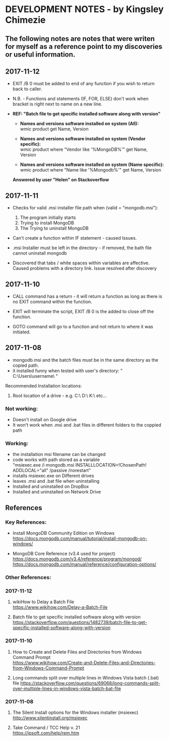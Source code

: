 # DEVELOPMENT NOTES - by Kingsley Chimezie #
## The following notes are notes that were writen for myself as a reference point to my discoveries or useful information. ##


## 2017-11-12 ##
* EXIT /B 0 must be added to end of any function if you wish to return back to caller.   

* N.B. - Functions and statements (IF, FOR, ELSE) don't work when bracket is right next to name on a new line.

* __REF: "Batch file to get specific installed software along with version"__     
    * __Names and versions software installed on system (All):__   
    wmic product get Name, Version

    * __Names and versions software installed on system (Vendor specific):__  
    wmic product where "Vendor like '%MongoDB%'" get Name, Version

    * __Names and versions software installed on system (Name specific):__  
    wmic product where "Name like '%Mongodb%'" get Name, Version  

    __Answered by user "Helen" on Stackoverflow__
 

## 2017-11-11 ##
* Checks for valid .msi installer file path when (valid = "mongodb.msi"):
    1. The program initially starts
    1. Trying to install MongoDB
    1. The Trying to uninstall MongoDB


* Can't create a function within IF statement - caused Issues. 

* .msi Installer must be left in the directory - if removed, the bath file cannot uninstall mongodb

* Discovered that tabs / white spaces within variables are affective. Caused problems with a directory link. Issue resolved after discovery


## 2017-11-10 ## 
* CALL command has a return - it will return a function as long as there is no EXIT command within the function. 

* EXIT will terminate the script, EXIT /B 0 is the added to close off the function.

* GOTO command will go to a function and not return to where it was initiated.


## 2017-11-08 ##
- mongodb.msi and the batch files must be in the same directory as the copied path.
- it installed funny when tested with user's directory: " C:\Users\username\ "

Recommended Installation locations:  
1. Root location of a drive - e.g. C:\ D:\ K:\ etc...


### Not working: ###
- Doesn't install on Google drive
- It won't work when .msi and .bat files in different folders to the coppied path

### Working: ###
- the installation msi filename can be changed
- code works with path stored as a variable   
    "msiexec.exe /i mongodb.msi INSTALLLOCATION=!ChosenPath! ADDLOCAL="all" /passive /norestart"
- installs msiexec.exe on Different drives
- leaves .msi and .bat file when uninstalling
- Installed and uninstalled on DropBox
- Installed and uninstalled on Network Drive


## References ##

### __Key References:__ ###
* Install MongoDB Community Edition on Windows   
https://docs.mongodb.com/manual/tutorial/install-mongodb-on-windows/

* MongoDB Core Reference (v3.4 used for project)  
https://docs.mongodb.com/v3.4/reference/program/mongod/
https://docs.mongodb.com/manual/reference/configuration-options/


### __Other References:__ ###

### 2017-11-12
1. wikiHow to Delay a Batch File   
https://www.wikihow.com/Delay-a-Batch-File

1. Batch file to get specific installed software along with version  
https://stackoverflow.com/questions/1482739/batch-file-to-get-specific-installed-software-along-with-version

### 2017-11-10
1. How to Create and Delete Files and Directories from Windows Command Prompt   
https://www.wikihow.com/Create-and-Delete-Files-and-Directories-from-Windows-Command-Prompt

1. Long commands split over multiple lines in Windows Vista batch (.bat) file
https://stackoverflow.com/questions/69068/long-commands-split-over-multiple-lines-in-windows-vista-batch-bat-file

### 2017-11-08
1. The Silent Install options for the Windows installer (msiexec)   
http://www.silentinstall.org/msiexec

1. Take Command / TCC Help v. 21   
https://jpsoft.com/help/rem.htm